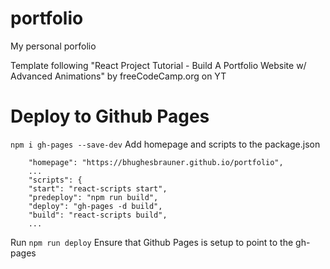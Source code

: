 # portfolio
My personal porfolio


Template following "React Project Tutorial - Build A Portfolio Website w/ Advanced Animations" by freeCodeCamp.org on YT



# Deploy to Github Pages
`npm i gh-pages --save-dev`
Add homepage and scripts to the package.json 
```  
    "homepage": "https://bhughesbrauner.github.io/portfolio",
    ...
    "scripts": {
    "start": "react-scripts start",
    "predeploy": "npm run build",
    "deploy": "gh-pages -d build",
    "build": "react-scripts build",
    ...
```
Run `npm run deploy`
Ensure that Github Pages is setup to point to the gh-pages 